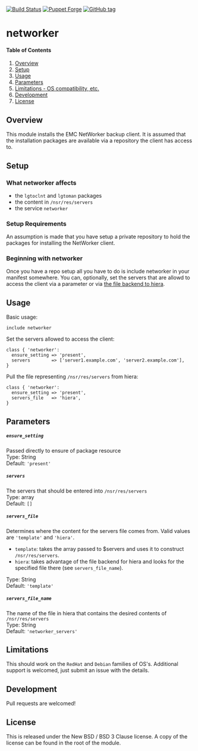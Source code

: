 [![Build Status][travis-img-master]][travis-ci]
[![Puppet Forge][pf-img]][pf-link]
[![GitHub tag][gh-tag-img]][gh-link]

# networker

#### Table of Contents

1. [Overview](#overview)
2. [Setup](#setup)
3. [Usage](#usage)
4. [Parameters](#parameters)
5. [Limitations - OS compatibility, etc.](#limitations)
6. [Development](#development)
7. [License](#license)

## Overview

This module installs the EMC NetWorker backup client. It is assumed that
the installation packages are available via a repository the client has
access to.


## Setup

### What networker affects

* the `lgtoclnt` and `lgtoman` packages
* the content in `/nsr/res/servers`
* the service `networker`

### Setup Requirements

An assumption is made that you have setup a private repository to hold the
packages for installing the NetWorker client.

### Beginning with networker

Once you have a repo setup all you have to do is include networker in your
manifest somewhere. You can, optionally, set the servers that are allowd to
access the client via a parameter or via [the file backend to hiera][hiera-file].

## Usage

Basic usage:
```puppet
include networker
```

Set the servers allowed to access the client:
```puppet
class { 'networker':
  ensure_setting => 'present',
  servers        => ['server1.example.com', 'server2.example.com'],
}
```

Pull the file representing `/nsr/res/servers` from hiera:
```puppet
class { 'networker':
  ensure_setting => 'present',
  servers_file   => 'hiera',
}
```

## Parameters

##### `ensure_setting`  
Passed directly to ensure of package resource  
Type: String  
Default: `'present'`  

##### `servers`  
The servers that should be entered into `/nsr/res/servers`  
Type: array  
Default: `[]`  

##### `servers_file`  
Determines where the content for the servers file comes from. Valid values are
`'template'` and `'hiera'`.  
* `template`: takes the array passed to $servers and uses it to construct
  `/nsr/res/servers`.
* `hiera`: takes advantage of the file backend for hiera and looks for the
  specified file there (see `servers_file_name`).  

Type: String  
Default: `'template'`  

##### `servers_file_name`  
The name of the file in hiera that contains the desired contents of
`/nsr/res/servers`  
Type: String  
Default: `'networker_servers'`  

## Limitations

This should work on the `RedHat` and `Debian` families of OS's. Additional
support is welcomed, just submit an issue with the details.

## Development

Pull requests are welcomed!

## License

This is released under the New BSD / BSD 3 Clause license. A copy of the license
can be found in the root of the module.

[gh-tag-img]: https://img.shields.io/github/tag/genebean/genebean-networker.svg
[gh-link]: https://github.com/genebean/genebean-networker
[hiera-file]: https://github.com/adrienthebo/hiera-file
[pf-img]: https://img.shields.io/puppetforge/v/genebean/networker.svg
[pf-link]: https://forge.puppetlabs.com/genebean/networker
[travis-ci]: https://travis-ci.org/genebean/genebean-networker
[travis-img-master]: https://img.shields.io/travis/genebean/genebean-networker/master.svg
